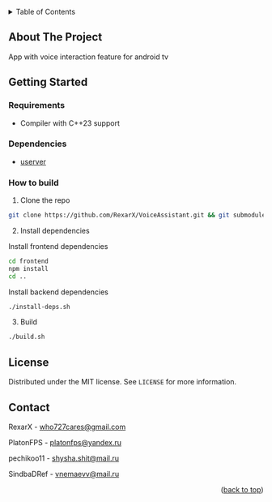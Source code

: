 <a name="readme-top"></a>

<details>
  <summary>Table of Contents</summary>
  <ol>
    <li>
      <a href="#about-the-project">About The Project</a>
    </li>
    <li>
      <a href="#getting-started">Getting Started</a>
      <ul>
        <li><a href="#requirements">Requirements</a></li>
        <li><a href="#dependencies">Dependencies</a></li>
        <li><a href="#how-to-build">How to build</a></li>
      </ul>
    </li>
    <li><a href="#license">License</a></li>
    <li><a href="#contact">Contact</a></li>
  </ol>
</details>

## About The Project
App with voice interaction feature for android tv

## Getting Started

### Requirements
* Compiler with C++23 support

### Dependencies
* [userver](https://github.com/userver-framework/userver)

### How to build
1. Clone the repo
```sh
git clone https://github.com/RexarX/VoiceAssistant.git && git submodule update --init
```

2. Install dependencies

Install frontend dependencies
```sh
cd frontend
npm install
cd ..
```

Install backend dependencies
```sh
./install-deps.sh
```

3. Build
```sh
./build.sh
```

## License
Distributed under the MIT license. See `LICENSE` for more information.

## Contact
RexarX - who727cares@gmail.com

PlatonFPS - platonfps@yandex.ru

pechikoo11 - shysha.shit@mail.ru

SindbaDRef - vnemaevv@mail.ru

<p align="right">(<a href="#readme-top">back to top</a>)</p>